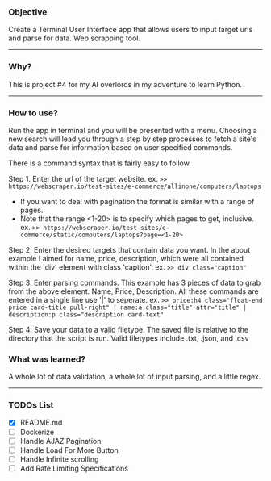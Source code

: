 ### Objective
Create a Terminal User Interface app that allows users to input target urls and parse for data. Web scrapping tool.

---
### Why?
This is project #4 for my AI overlords in my adventure to learn Python.

---
### How to use?
Run the app in terminal and you will be presented with a menu.
Choosing a new search will lead you through a step by step processes to fetch a site's data and parse for information
based on user specified commands.

There is a command syntax that is fairly easy to follow.

Step 1. Enter the url of the target website.
ex.
```>> https://webscraper.io/test-sites/e-commerce/allinone/computers/laptops```

* If you want to deal with pagination the format is similar with a range of pages.
* Note that the range <1-20> is to specify which pages to get, inclusive.
ex.
```>> https://webscraper.io/test-sites/e-commerce/static/computers/laptops?page=<1-20>```

Step 2. Enter the desired targets that contain data you want.
In the about example I aimed for name, price, description, which were all contained within the 'div' element with class 'caption'.
ex.
```>> div class="caption"```

Step 3. Enter parsing commands.
This example has 3 pieces of data to grab from the above element. Name, Price, Description. All these commands are entered in a single line use '|' to seperate.
ex.
```>> price:h4 class="float-end price card-title pull-right" | name:a class="title" attr="title" | description:p class="description card-text"```

Step 4. Save your data to a valid filetype.
The saved file is relative to the directory that the script is run.
Valid filetypes include .txt, .json, and .csv


### What was learned?
A whole lot of data validation, a whole lot of input parsing, and a little regex.

---
### TODOs List
- [X] README.md
- [ ] Dockerize
- [ ] Handle AJAZ Pagination
- [ ] Handle Load For More Button
- [ ] Handle Infinite scrolling
- [ ] Add Rate Limiting Specifications

